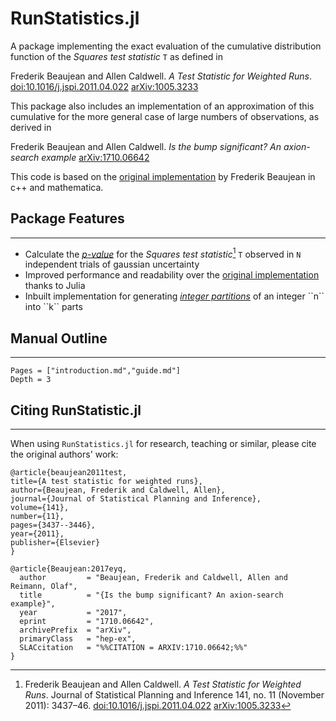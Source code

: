 # RunStatistics.jl

A package implementing the exact evaluation of the cumulative distribution function of the *Squares test statistic* ``T`` as defined in 

Frederik Beaujean and Allen Caldwell. *A Test Statistic for Weighted Runs*. [doi:10.1016/j.jspi.2011.04.022](https://dx.doi.org/10.1016/j.jspi.2011.04.022) [arXiv:1005.3233](https://arxiv.org/abs/1005.3233)

This package also includes an implementation of an approximation of this cumulative for the more general case of large numbers of observations, as derived in 

Frederik Beaujean and Allen Caldwell. *Is the bump significant? An axion-search example* [arXiv:1710.06642](https://arxiv.org/abs/1710.06642)

This code is based on the [original implementation](https://github.com/fredRos/runs) by Frederik Beaujean in c++ and mathematica.

## Package Features
---

- Calculate the [*p-value*](https://en.wikipedia.org/wiki/P-value) for the *Squares test statistic*[^1] ``T`` observed in ``N`` independent trials of gaussian uncertainty
- Improved performance and readability over the [original implementation](https://github.com/fredRos/runs) thanks to Julia 
- Inbuilt implementation for generating [*integer partitions*](https://en.wikipedia.org/wiki/Partition_(number_theory)) of an integer ``n`` into ``k`` parts

## Manual Outline
---

```@contents
Pages = ["introduction.md","guide.md"]
Depth = 3
```

[^1]: Frederik Beaujean and Allen Caldwell. *A Test Statistic for Weighted Runs*. Journal of Statistical Planning and Inference 141, no. 11 (November 2011): 3437–46. [doi:10.1016/j.jspi.2011.04.022](https://dx.doi.org/10.1016/j.jspi.2011.04.022) [arXiv:1005.3233](https://arxiv.org/abs/1005.3233)

## Citing RunStatistic.jl
---

When using `RunStatistics.jl` for research, teaching or similar, please cite the original authors' work:

```
@article{beaujean2011test,
title={A test statistic for weighted runs},
author={Beaujean, Frederik and Caldwell, Allen},
journal={Journal of Statistical Planning and Inference},
volume={141},
number={11},
pages={3437--3446},
year={2011},
publisher={Elsevier}
}

@article{Beaujean:2017eyq,
  author         = "Beaujean, Frederik and Caldwell, Allen and Reimann, Olaf",
  title          = "{Is the bump significant? An axion-search example}",
  year           = "2017",
  eprint         = "1710.06642",
  archivePrefix  = "arXiv",
  primaryClass   = "hep-ex",
  SLACcitation   = "%%CITATION = ARXIV:1710.06642;%%"
}
```